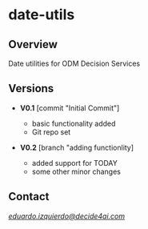 # date-utils

## Overview
Date utilities for ODM Decision Services


## Versions

- **V0.1** [commit "Initial Commit"]
  - basic functionality added
  - Git repo set

- **V0.2** [branch "adding functionlity] 
  - added support for TODAY
  - some other minor changes
  
## Contact
*eduardo.izquierdo@decide4ai.com*

